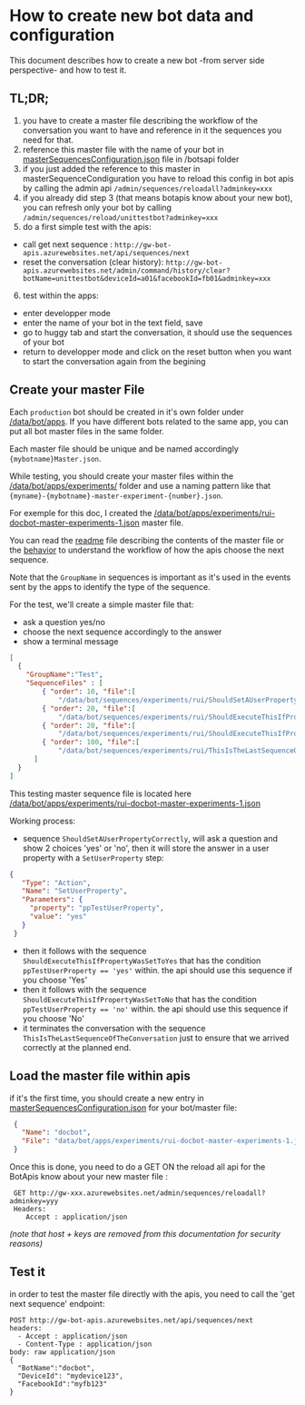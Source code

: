 How to create new bot data and configuration
============================================


This document describes how to create a new bot -from server side perspective- and how to test it.

TL;DR;
------

1. you have to create a master file describing the workflow of the conversation you want to have and reference in it the sequences you need for that.
2. reference this master file with the name of your bot in [masterSequencesConfiguration.json](https://github.com/GhostWording/gw-config-apis/blob/master/data/bot/apps/botapis/masterSequencesConfiguration.json) file in /botsapi folder
3. if you just added the reference to this master in masterSequenceCondiguration you have to reload this config in bot apis by calling the admin api `/admin/sequences/reloadall?adminkey=xxx`
4. if you already did step 3 (that means botapis know about your new bot), you can refresh only your bot by calling `/admin/sequences/reload/unittestbot?adminkey=xxx`
5. do a first simple test with the apis: 
  * call get next sequence : `http://gw-bot-apis.azurewebsites.net/api/sequences/next`
  * reset the conversation (clear history): `http://gw-bot-apis.azurewebsites.net/admin/command/history/clear?botName=unittestbot&deviceId=a01&facebookId=fb01&adminkey=xxx`
6. test within the apps:
  * enter developper mode
  * enter the name of your bot in the text field, save
  * go to huggy tab and start the conversation, it should use the sequences of your bot
  * return to developper mode and click on the reset button when you want to start the conversation again from the begining
  
  
  
Create your master File
--------------------------

Each `production` bot should be created in it's own folder under [/data/bot/apps](https://github.com/GhostWording/gw-config-apis/tree/master/data/bot/apps). If you have different bots related to the same app, you can put all bot master files in the same folder. 

Each master file should be unique and be named accordingly `{mybotname}Master.json`.

While testing, you should create your master files within the [/data/bot/apps/experiments/](https://github.com/GhostWording/gw-config-apis/tree/master/data/bot/apps/experiments) folder and use a naming pattern like that `{myname}-{mybotname}-master-experiment-{number}.json`.

For exemple for this doc, I created the [/data/bot/apps/experiments/rui-docbot-master-experiments-1.json](https://github.com/GhostWording/gw-config-apis/blob/master/data/bot/apps/experiments/rui-docbot-master-experiments-1.json) master file.

You can read the [readme](https://github.com/GhostWording/gw-config-apis/blob/master/data/bot/readme.md) file describing the contents of the master file or the [behavior](https://github.com/GhostWording/gw-config-apis/blob/master/data/bot/MasterSequenceBehavior.md) to understand the workflow of how the apis choose the next sequence.

Note that the `GroupName` in sequences is important as it's used in the events sent by the apps to identify the type of the sequence.

For the test, we'll create a simple master file that:
* ask a question yes/no
* choose the next sequence accordingly to the answer 
* show a terminal message

```json
[
  {
    "GroupName":"Test",
    "SequenceFiles" : [
        { "order": 10, "file":[
            "/data/bot/sequences/experiments/rui/ShouldSetAUserPropertyCorrectly1.json"]},
        { "order": 20, "file":[
            "/data/bot/sequences/experiments/rui/ShouldExecuteThisIfPropertyWasSetToYes.json"]},
        { "order": 20, "file":[
            "/data/bot/sequences/experiments/rui/ShouldExecuteThisIfPropertyWasSetToNo.json"]},
        { "order": 100, "file":[
            "/data/bot/sequences/experiments/rui/ThisIsTheLastSequenceOfTheConversation.json"]}
      ]
  }
]
```

This testing master sequence file is located here [/data/bot/apps/experiments/rui-docbot-master-experiments-1.json](https://github.com/GhostWording/gw-config-apis/blob/master/data/bot/apps/experiments/rui-docbot-master-experiments-1.json)


Working process:

* sequence `ShouldSetAUserPropertyCorrectly`, will ask a question and show 2 choices 'yes' or 'no', then it will store the answer in a user property with a `SetUserProperty` step:

```json
{
   "Type": "Action",
   "Name": "SetUserProperty",
   "Parameters": {
     "property": "ppTestUserProperty",
     "value": "yes"
   }
 }
```
* then it follows with the sequence `ShouldExecuteThisIfPropertyWasSetToYes` that has the condition `ppTestUserProperty == 'yes'` within. the api should use this sequence if you choose 'Yes' 
* then it follows with the sequence `ShouldExecuteThisIfPropertyWasSetToNo` that has the condition `ppTestUserProperty == 'no'` within. the api should use this sequence if you choose 'No' 
* it terminates the conversation with the sequence `ThisIsTheLastSequenceOfTheConversation` just to ensure that we arrived correctly at the planned end.


Load the master file within apis
--------------------------------

if it's the first time, you should create a new entry in [masterSequencesConfiguration.json](https://github.com/GhostWording/gw-config-apis/blob/master/data/bot/apps/botapis/masterSequencesConfiguration.json) for your bot/master file:

```json
 {
   "Name": "docbot",
   "File": "data/bot/apps/experiments/rui-docbot-master-experiments-1.json"
 }
```

Once this is done, you need to do a GET ON the reload all api for the BotApis know about your new master file :

```
 GET http://gw-xxx.azurewebsites.net/admin/sequences/reloadall?adminkey=yyy
 Headers: 
    Accept : application/json
```

_(note that host + keys are removed from this documentation for security reasons)_


Test it
-------

in order to test the master file directly with the apis, you need to call the 'get next sequence' endpoint:

``` 
POST http://gw-bot-apis.azurewebsites.net/api/sequences/next
headers:
  - Accept : application/json
  - Content-Type : application/json
body: raw application/json
{
  "BotName":"docbot",
  "DeviceId": "mydevice123",
  "FacebookId":"myfb123"
}
```







